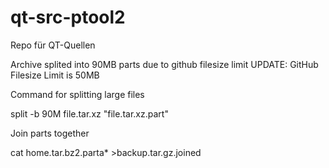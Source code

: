 # qt-src-ptool2

Repo für QT-Quellen

Archive splited into 90MB parts due to github filesize limit
UPDATE: GitHub Filesize Limit is 50MB

Command for splitting large files 

split -b 90M file.tar.xz "file.tar.xz.part"

Join parts together

cat home.tar.bz2.parta* >backup.tar.gz.joined
